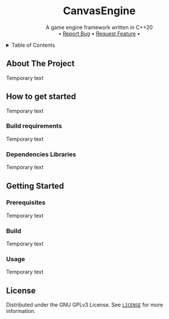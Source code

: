 <h1 align="center">CanvasEngine</h1>
<p align="center">A game engine framework written in C++20
	<br />
	&#x2022;
	<a style="width: 100%; text-align: center" href="https://github.com/jacob-isonell/CanvasEngine/labels/bug">Report Bug</a>
	&#x2022;
	<a style="width: 100%; text-align: center" href="https://github.com/jacob-isonell/CanvasEngine/labels/enhancement">Request Feature</a>
	&#x2022;
</p>

<details>
	<summary>Table of Contents</summary>
	<ol>
		<li>
			<a href="#about-the-project">About The Project</a>
			<ol><li><a href="#third-party-libraries">Third-party Libraries</a></li></ol>
		</li>
		<li>
			<a href="#getting-started">Getting Started</a>
			<ol>
				<li><a href="#prerequisites">Prerequisites</a></li>
				<li><a href="#build">Build</a></li>
				<li><a href="#usage">Usage</a></li>
			</ol>
		</li>
		<li>
			<a href="#license">License</a>
		</li>
	</ol>
</details>

## About The Project

Temporary text

## How to get started

Temporary text

### Build requirements

Temporary text

### Dependencies Libraries

Temporary text

## Getting Started

### Prerequisites

Temporary text

### Build

Temporary text

### Usage

Temporary text

## License

Distributed under the GNU GPLv3 License. See [`LICENSE`](https://github.com/jacob-isonell/CanvasEngine/blob/main/LICENSE) for more information.
